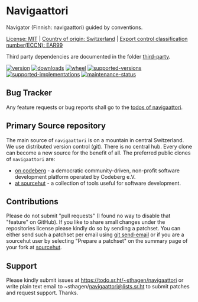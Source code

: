 # Navigaattori

Navigator (Finnish: navigaattori) guided by conventions.

[License: MIT](https://git.sr.ht/~sthagen/navigaattori/tree/default/item/LICENSE) |
[Country of origin: Switzerland](https://git.sr.ht/~sthagen/navigaattori/tree/default/item/COUNTRY-OF-ORIGIN) |
[Export control classification number(ECCN): EAR99](https://git.sr.ht/~sthagen/navigaattori/tree/default/item/EXPORT-CONTROL-CLASSIFICATION-NUMBER)

Third party dependencies are documented in the folder [third-party](third-party/README.md).

[![version](https://img.shields.io/pypi/v/navigaattori.svg?style=flat)](https://pypi.python.org/pypi/navigaattori/)
[![downloads](https://static.pepy.tech/badge/navigaattori/month)](https://pepy.tech/project/navigaattori)
[![wheel](https://img.shields.io/pypi/wheel/navigaattori.svg?style=flat)](https://pypi.python.org/pypi/navigaattori/)
[![supported-versions](https://img.shields.io/pypi/pyversions/navigaattori.svg?style=flat)](https://pypi.python.org/pypi/navigaattori/)
[![supported-implementations](https://img.shields.io/pypi/implementation/navigaattori.svg?style=flat)](https://pypi.python.org/pypi/navigaattori/)
[![maintenance-status](https://img.shields.io/github/commit-activity/y/sthagen/navigaattori.svg?style=flat)](https://git.sr.ht/~sthagen/navigaattori/log)

## Bug Tracker

Any feature requests or bug reports shall go to the [todos of navigaattori](https://todo.sr.ht/~sthagen/navigaattori).

## Primary Source repository

The main source of `navigaattori` is on a mountain in central Switzerland.
We use distributed version control (git).
There is no central hub.
Every clone can become a new source for the benefit of all.
The preferred public clones of `navigaattori` are:

* [on codeberg](https://codeberg.org/sthagen/navigaattori) - a democratic community-driven, non-profit software development platform operated by Codeberg e.V.
* [at sourcehut](https://git.sr.ht/~sthagen/navigaattori) - a collection of tools useful for software development.

## Contributions

Please do not submit "pull requests" (I found no way to disable that "feature" on GitHub).
If you like to share small changes under the repositories license please kindly do so by sending a patchset.
You can either send such a patchset per email using [git send-email](https://git-send-email.io) or 
if you are a sourcehut user by selecting "Prepare a patchset" on the summary page of your fork at [sourcehut](https://git.sr.ht/).

## Support

Please kindly submit issues at https://todo.sr.ht/~sthagen/navigaattori or write plain text email to ~sthagen/navigaattori@lists.sr.ht to submit patches and request support. Thanks.
